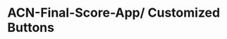 # ACN-Final-Score-App/ Customized Buttons

<?xml version="1.0" encoding="utf-8"?>
<selector xmlns:android="http://schemas.android.com/apk/res/android">
    <item>
        <shape android:shape="rectangle"  >
            <corners android:bottomLeftRadius="500dp"
                android:bottomRightRadius="10dp"
                android:topLeftRadius="100dp"
                android:topRightRadius="0dp"  />
            <stroke android:width="1dip"
                android:color="#667162" />
            <gradient android:angle="-90"
                android:startColor="#827717"
                android:endColor="#ffffff" />
        </shape>
    </item>
</selector>
